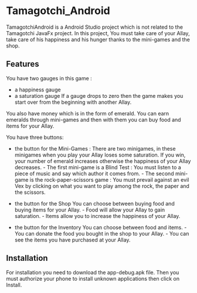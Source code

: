 # Tamagotchi_Android

TamagotchiAndroid is a Android Studio project which is not related to the Tamagotchi JavaFx project. 
In this project, You must take care of your Allay, take care of his happiness and his hunger thanks to the mini-games and the shop.

## Features

You have two gauges in this game : 
  - a happiness gauge  
  - a saturation gauge
If a gauge drops to zero then the game makes you start over from the beginning with another Allay.

You also have money which is in the form of emerald. You can earn emeralds through mini-games and then with them you can buy food and items for your Allay.

You have three buttons: 
  - the button for the Mini-Games : 
      There are two minigames, in these minigames when you play your Allay loses some saturation. 
      If you win, your number of emerald increases otherwise the happiness of your Allay decreases.
        - The first mini-game is a Blind Test : You must listen to a piece of music and say which author it comes from.
        - The second mini-game is the rock-paper-scissors game : You must prevail against an evil Vex by clicking on what you want to play among the rock, the paper and the scissors. 

  - the button for the Shop 
      You can choose between buying food and buying items for your Allay.
          - Food will allow your Allay to gain saturation.
          - Items allow you to increase the happiness of your Allay.
  - the button for the Inventory
      You can choose between food and items.
          - You can donate the food you bought in the shop to your Allay.
          - You can see the items you have purchased at your Allay.

## Installation

For installation you need to download the app-debug.apk file. Then you must authorize your phone to install unknown applications then click on Install.
